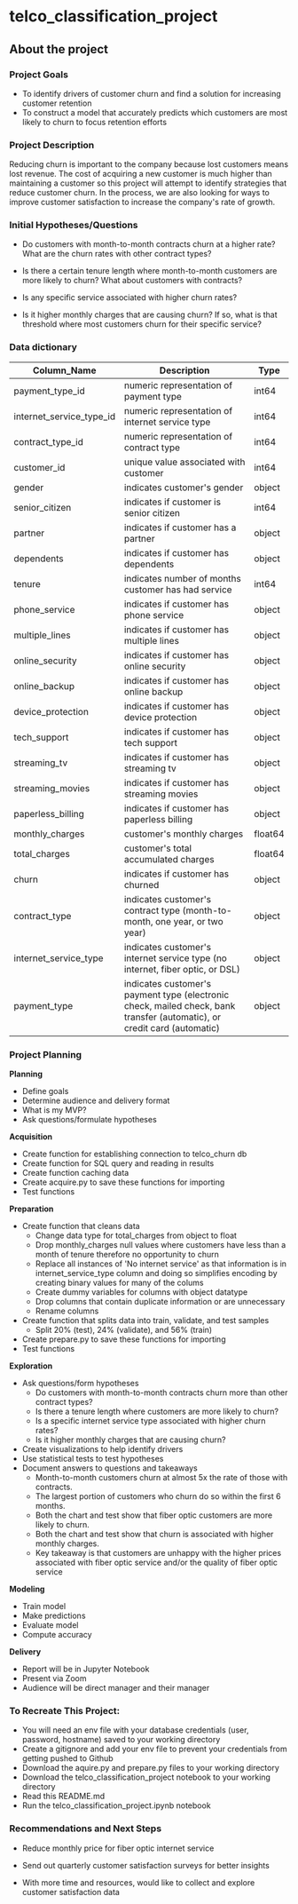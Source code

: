 # telco_classification_project

## About the project

### Project Goals

* To identify drivers of customer churn and find a solution for increasing customer retention
* To construct a model that accurately predicts which customers are most likely to churn to focus retention efforts

### Project Description

Reducing churn is important to the company because lost customers means lost revenue. The cost of acquiring a new customer is much higher than maintaining a customer so this project will attempt to identify strategies that reduce customer churn. In the process, we are also looking for ways to improve customer satisfaction to increase the company's rate of growth.

### Initial Hypotheses/Questions

* Do customers with month-to-month contracts churn at a higher rate? What are the churn rates with other contract types?

* Is there a certain tenure length where month-to-month customers are more likely to churn? What about customers with contracts?

* Is any specific service associated with higher churn rates?

* Is it higher monthly charges that are causing churn? If so, what is that threshold where most customers churn for their specific service?

### Data dictionary

|   Column_Name   | Description | Type      |
|   -----------   | ----------- | ---------- |
| payment_type_id | numeric representation of payment type | int64 |
| internet_service_type_id   | numeric representation of internet service type | int64  |
| contract_type_id      | numeric representation of contract type  | int64 |
| customer_id      | unique value associated with customer | int64 |
| gender   | indicates customer's gender        | object    | 
| senior_citizen      | indicates if customer is senior citizen      | int64 |
| partner   | indicates if customer has a partner       |  object |
| dependents      | indicates if customer has dependents  | object
| tenure   | indicates number of months customer has had service        | int64        | 
| phone_service   | indicates if customer has phone service | object | 
| multiple_lines      | indicates if customer has multiple lines | object
| online_security   | indicates if customer has online security | object | 
| online_backup      | indicates if customer has online backup | object |
| device_protection   | indicates if customer has device protection | object  |
| tech_support      | indicates if customer has tech support| object |
| streaming_tv   | indicates if customer has streaming tv | object  |
| streaming_movies   | indicates if customer has streaming movies | object   |
| paperless_billing      | indicates if customer has paperless billing | object |
| monthly_charges   | customer's monthly charges | float64 |
| total_charges      | customer's total accumulated charges       | float64 |
| churn   | indicates if customer has churned | object   |
| contract_type   | indicates customer's contract type (month-to-month, one year, or two year)| object        |
| internet_service_type      | indicates customer's internet service type (no internet, fiber optic, or DSL) | object
| payment_type   | indicates customer's payment type (electronic check, mailed check, bank transfer (automatic), or credit card (automatic) | object        |

### Project Planning

**Planning**

* Define goals
* Determine audience and delivery format
* What is my MVP?
* Ask questions/formulate hypotheses

**Acquisition**
* Create function for establishing connection to telco_churn db
* Create function for SQL query and reading in results
* Create function caching data
* Create acquire.py to save these functions for importing
* Test functions

**Preparation**
* Create function that cleans data
  * Change data type for total_charges from object to float
  * Drop monthly_charges null values where customers have less than a month of tenure therefore no opportunity to churn
  * Replace all instances of 'No internet service' as that information is in internet_service_type column and doing so simplifies encoding by creating binary values for many of the colums
  * Create dummy variables for columns with object datatype
  * Drop columns that contain duplicate information or are unnecessary
  * Rename columns 
* Create function that splits data into train, validate, and test samples
  * Split 20% (test), 24% (validate), and 56% (train)
* Create prepare.py to save these functions for importing
* Test functions

**Exploration**
* Ask questions/form hypotheses
  * Do customers with month-to-month contracts churn more than other contract types?
  * Is there a tenure length where customers are more likely to churn?
  * Is a specific internet service type associated with higher churn rates?
  * Is it higher monthly charges that are causing churn?
* Create visualizations to help identify drivers
* Use statistical tests to test hypotheses
* Document answers to questions and takeaways
  * Month-to-month customers churn at almost 5x the rate of those with contracts.
  * The largest portion of customers who churn do so within the first 6 months.
  * Both the chart and test show that fiber optic customers are more likely to churn.
  * Both the chart and test show that churn is associated with higher monthly charges.
  * Key takeaway is that customers are unhappy with the higher prices associated with fiber optic service and/or the quality of fiber optic service

**Modeling**
* Train model
* Make predictions
* Evaluate model
* Compute accuracy

**Delivery**
* Report will be in Jupyter Notebook
* Present via Zoom
* Audience will be direct manager and their manager

### To Recreate This Project:
* You will need an env file with your database credentials (user, password, hostname) saved to your working directory
* Create a gitignore and add your env file to prevent your credentials from getting pushed to Github
* Download the aquire.py and prepare.py files to your working directory
* Download the telco_classification_project notebook to your working directory
* Read this README.md
* Run the telco_classification_project.ipynb notebook

### Recommendations and Next Steps
* Reduce monthly price for fiber optic internet service

* Send out quarterly customer satisfaction surveys for better insights

* With more time and resources, would like to collect and explore customer satisfaction data
